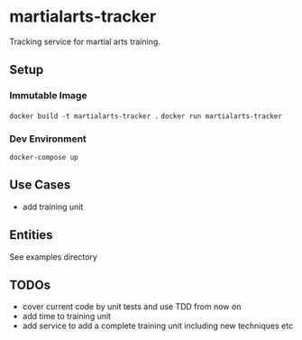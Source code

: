 # martialarts-tracker

Tracking service for martial arts training.

## Setup

### Immutable Image
`docker build -t martialarts-tracker .`
`docker run martialarts-tracker`

### Dev Environment
`docker-compose up`

## Use Cases
-   add training unit

## Entities
See examples directory


## TODOs
 - cover current code by unit tests and use TDD from now on
 - add time to training unit
 - add service to add a complete training unit including new techniques etc
